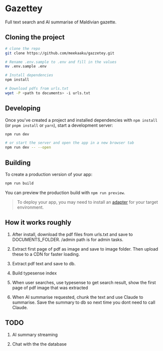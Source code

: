 # Gazettey 

Full text search and AI summarise of Maldivian gazette. 



##  Cloning the project


```bash
# clone the repo
git clone https://github.com/meekaaku/gazzetey.git

# Rename .env.sample to .env and fill in the values
mv .env.sample .env

# Install dependencies
npm install

# Download pdfs from urls.txt
wget -P <path to documents> -i urls.txt
```

## Developing

Once you've created a project and installed dependencies with `npm install` (or `pnpm install` or `yarn`), start a development server:

```bash
npm run dev

# or start the server and open the app in a new browser tab
npm run dev -- --open
```

## Building

To create a production version of your app:

```bash
npm run build
```

You can preview the production build with `npm run preview`.

> To deploy your app, you may need to install an [adapter](https://svelte.dev/docs/kit/adapters) for your target environment.


## How it works roughly

1. After install, download the  pdf files from urls.txt and save to DOCUMENTS_FOLDER. /admin path is for admin tasks. 

2. Extract first page of pdf as image and save to image folder.  Then upload these to a CDN for faster loading. 

3. Extract pdf text and save to db.

4. Build typesense index 

4. When user searches, use typesense to get search result, show the first page of pdf image that was extracted 

5. When AI summarise requested, chunk the text and use Claude to summarise. Save the summary to db so next time you dont need to call Claude. 


## TODO

1. AI summary streaming

2. Chat with the the database



